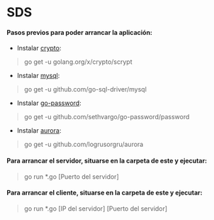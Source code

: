 # SDS

#### Pasos previos para poder arrancar la aplicación:
- Instalar [crypto](https://github.com/golang/crypto):
> go get -u golang.org/x/crypto/scrypt

- Instalar [mysql](https://github.com/go-sql-driver/mysql):
> go get -u github.com/go-sql-driver/mysql

- Instalar [go-password](https://github.com/sethvargo/go-password/password):
> go get -u github.com/sethvargo/go-password/password

- Instalar [aurora](https://github.com/logrusorgru/aurora):
> go get -u github.com/logrusorgru/aurora

#### Para arrancar el servidor, situarse en la carpeta de este y ejecutar:
> go run *.go [Puerto del servidor]

#### Para arrancar el cliente, situarse en la carpeta de este y ejecutar:
> go run *.go [IP del servidor] [Puerto del servidor]
